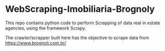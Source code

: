 # WebScraping-Imobiliaria-Brognoly
This repo contains python code to perform Scrapping of data real in estate agencies, using the framework Scrapy.

The crawler/scrapper built here has the objective to scrape data from https://www.brognoli.com.br/
